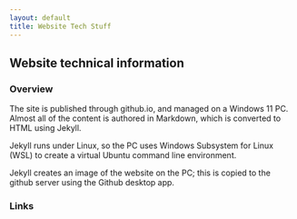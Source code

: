 ```yaml
---
layout: default
title: Website Tech Stuff
---
```

## Website technical information

### Overview
The site is published through github.io, and managed on a Windows 11 PC. Almost all of the content is authored in Markdown, which is converted to HTML using Jekyll. 

Jekyll runs under Linux, so the PC uses Windows Subsystem for Linux (WSL) to create a virtual Ubuntu command line environment. 

Jekyll creates an image of the website on the PC; this is copied to the github server using the Github desktop app. 

### Links

